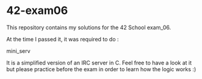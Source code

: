 # 42-exam06

This repository contains my solutions for the 42 School exam_06.   

At the time I passed it, it was required to do :

mini_serv   

It is a simplified version of an IRC server in C. Feel free to have a look at it but please practice before the exam in order to learn how the logic works :)
